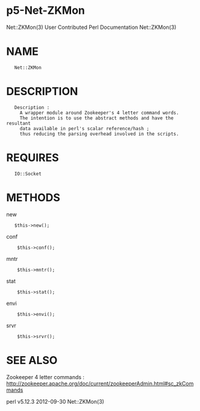 p5-Net-ZKMon
============

Net::ZKMon(3)         User Contributed Perl Documentation        Net::ZKMon(3)


NAME
============
       Net::ZKMon
       
DESCRIPTION
============
       Description :
         A wrapper module around Zookeeper's 4 letter command words.
         The intention is to use the abstract methods and have the resultant
         data available in perl's scalar reference/hash ;
         thus reducing the parsing overhead involved in the scripts.

REQUIRES
========
       IO::Socket

METHODS
=======
   new
       
       $this->new();


   conf
   
        $this->conf();


   mntr
        
        $this->mntr();


   stat
        
        $this->stat();


   envi
        
        $this->envi();


   srvr
  
        $this->srvr();


SEE ALSO
========

   Zookeeper 4 letter commands : http://zookeeper.apache.org/doc/current/zookeeperAdmin.html#sc_zkCommands

perl v5.12.3                      2012-09-30                     Net::ZKMon(3)
